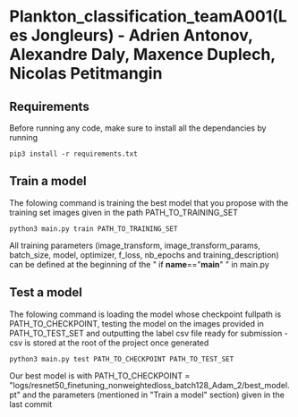 # Plankton_classification_teamA001(Les Jongleurs) - Adrien Antonov, Alexandre Daly, Maxence Duplech, Nicolas Petitmangin

## Requirements

Before running any code, make sure to install all the dependancies by running
```
pip3 install -r requirements.txt
```

## Train a model

The folowing command is training the best model that you propose with the training set images given in the path PATH_TO_TRAINING_SET
```
python3 main.py train PATH_TO_TRAINING_SET
```

All training parameters (image_transform, image_transform_params, batch_size, model, optimizer, f_loss, nb_epochs and training_description) can be defined at the beginning of the " if __name__=="__main__" " in main.py

## Test a model

The folowing command is loading the model whose checkpoint fullpath is PATH_TO_CHECKPOINT, testing the model on the images provided in PATH_TO_TEST_SET and outputting the label csv file ready for submission - csv is stored at the root of the project once generated
```
python3 main.py test PATH_TO_CHECKPOINT PATH_TO_TEST_SET
```
Our best model is with PATH_TO_CHECKPOINT = "logs/resnet50_finetuning_nonweightedloss_batch128_Adam_2/best_model.pt" and the parameters (mentioned in "Train a model" section) given in the last commit



